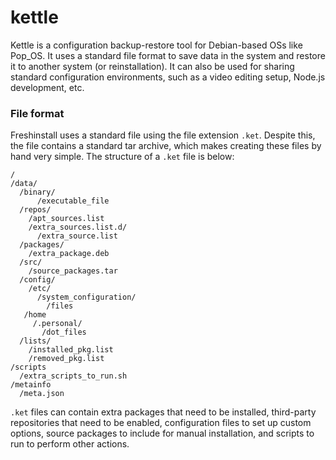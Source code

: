 # kettle

Kettle is a configuration backup-restore tool for Debian-based OSs like Pop_OS. It uses a standard file format to save data in the system and restore it to another system (or reinstallation). It can also be used for sharing standard configuration environments, such as a video editing setup, Node.js development, etc.

### File format
Freshinstall uses a standard file using the file extension `.ket`. Despite this, the file contains a standard tar archive, which makes creating these files by hand very simple. The structure of a `.ket` file is below:
```
/
/data/
  /binary/
      /executable_file
  /repos/
    /apt_sources.list
    /extra_sources.list.d/
      /extra_source.list
  /packages/
    /extra_package.deb
  /src/
    /source_packages.tar
  /config/
    /etc/
      /system_configuration/
        /files
   /home
     /.personal/
       /dot_files
  /lists/
    /installed_pkg.list
    /removed_pkg.list
/scripts
  /extra_scripts_to_run.sh
/metainfo
  /meta.json
```
`.ket` files can contain extra packages that need to be installed, third-party repositories that need to be enabled, configuration files to set up custom options, source packages to include for manual installation, and scripts to run to perform other actions.
